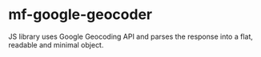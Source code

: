 # mf-google-geocoder
JS library uses Google Geocoding API and parses the response into a flat, readable and minimal object.
